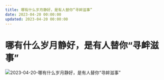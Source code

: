 ```yaml
---
title: 哪有什么岁月静好，是有人替你“寻衅滋事”
date: 2023-04-20 00:00:00
updated: 2023-04-20 00:00:00
---
```


# 哪有什么岁月静好，是有人替你“寻衅滋事”
![2023-04-20-哪有什么岁月静好，是有人替你“寻衅滋事”](assets/2023-04-20-哪有什么岁月静好，是有人替你“寻衅滋事”.jpeg)

